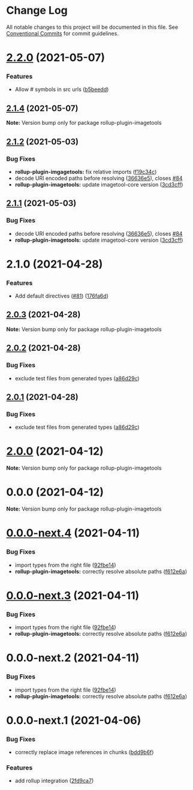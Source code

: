 # Change Log

All notable changes to this project will be documented in this file.
See [Conventional Commits](https://conventionalcommits.org) for commit guidelines.

# [2.2.0](https://github.com/JonasKruckenberg/imagetools/compare/rollup-plugin-imagetools@2.1.4...rollup-plugin-imagetools@2.2.0) (2021-05-07)


### Features

* Allow # symbols in src urls ([b5beedd](https://github.com/JonasKruckenberg/imagetools/commit/b5beedd3707167aad9302737d1012f35a3f19776))





## [2.1.4](https://github.com/JonasKruckenberg/imagetools/compare/rollup-plugin-imagetools@2.1.2...rollup-plugin-imagetools@2.1.4) (2021-05-07)

**Note:** Version bump only for package rollup-plugin-imagetools





## [2.1.2](https://github.com/JonasKruckenberg/imagetools/compare/rollup-plugin-imagetools@2.1.1...rollup-plugin-imagetools@2.1.2) (2021-05-03)


### Bug Fixes

* **rollup-plugin-imgagetools:** fix relative imports ([f19c34c](https://github.com/JonasKruckenberg/imagetools/commit/f19c34c35418b4ef0ae1356a426e904c1cf64b0e))
* decode URI encoded paths before resolving ([36636e5](https://github.com/JonasKruckenberg/imagetools/commit/36636e57d12d846ecd3500deb30d838150a85a2c)), closes [#84](https://github.com/JonasKruckenberg/imagetools/issues/84)
* **rollup-plugin-imagetools:** update imagetool-core version ([3cd3cff](https://github.com/JonasKruckenberg/imagetools/commit/3cd3cffc1159cabc087c50cc28617915e040577e))





## [2.1.1](https://github.com/JonasKruckenberg/imagetools/compare/rollup-plugin-imagetools@2.1.0...rollup-plugin-imagetools@2.1.1) (2021-05-03)


### Bug Fixes

* decode URI encoded paths before resolving ([36636e5](https://github.com/JonasKruckenberg/imagetools/commit/36636e57d12d846ecd3500deb30d838150a85a2c)), closes [#84](https://github.com/JonasKruckenberg/imagetools/issues/84)
* **rollup-plugin-imagetools:** update imagetool-core version ([3cd3cff](https://github.com/JonasKruckenberg/imagetools/commit/3cd3cffc1159cabc087c50cc28617915e040577e))





# 2.1.0 (2021-04-28)


### Features

* Add default directives ([#81](https://github.com/JonasKruckenberg/imagetools/issues/81)) ([176fa6d](https://github.com/JonasKruckenberg/imagetools/commit/176fa6d048ad3142e60c75a8253cabd9b28e3a49))





## [2.0.3](https://github.com/JonasKruckenberg/imagetools/compare/rollup-plugin-imagetools@2.0.2...rollup-plugin-imagetools@2.0.3) (2021-04-28)

**Note:** Version bump only for package rollup-plugin-imagetools





## [2.0.2](https://github.com/JonasKruckenberg/imagetools/compare/rollup-plugin-imagetools@2.0.1...rollup-plugin-imagetools@2.0.2) (2021-04-28)


### Bug Fixes

* exclude test files from generated types ([a86d29c](https://github.com/JonasKruckenberg/imagetools/commit/a86d29c0b070b57860878fe80627d402eea82eaf))





## [2.0.1](https://github.com/JonasKruckenberg/imagetools/compare/rollup-plugin-imagetools@0.0.0...rollup-plugin-imagetools@2.0.1) (2021-04-28)


### Bug Fixes

* exclude test files from generated types ([a86d29c](https://github.com/JonasKruckenberg/imagetools/commit/a86d29c0b070b57860878fe80627d402eea82eaf))





# [2.0.0](https://github.com/JonasKruckenberg/imagetools/compare/rollup-plugin-imagetools@0.0.0...rollup-plugin-imagetools@2.0.0) (2021-04-12)

**Note:** Version bump only for package rollup-plugin-imagetools





# 0.0.0 (2021-04-12)

**Note:** Version bump only for package rollup-plugin-imagetools





# [0.0.0-next.4](https://github.com/JonasKruckenberg/imagetools/compare/rollup-plugin-imagetools@0.0.0-next.3...rollup-plugin-imagetools@0.0.0-next.4) (2021-04-11)


### Bug Fixes

* import types from the right file ([92fbe14](https://github.com/JonasKruckenberg/imagetools/commit/92fbe14168c1198a6c8d0e42ce1483cfad927294))
* **rollup-plugin-imagetools:** correctly resolve absolute paths ([f612e6a](https://github.com/JonasKruckenberg/imagetools/commit/f612e6a8d5dcf68c39040f446d07e9c0884f6ac9))





# [0.0.0-next.3](https://github.com/JonasKruckenberg/imagetools/compare/rollup-plugin-imagetools@0.0.0-next.2...rollup-plugin-imagetools@0.0.0-next.3) (2021-04-11)


### Bug Fixes

* import types from the right file ([92fbe14](https://github.com/JonasKruckenberg/imagetools/commit/92fbe14168c1198a6c8d0e42ce1483cfad927294))
* **rollup-plugin-imagetools:** correctly resolve absolute paths ([f612e6a](https://github.com/JonasKruckenberg/imagetools/commit/f612e6a8d5dcf68c39040f446d07e9c0884f6ac9))





# 0.0.0-next.2 (2021-04-11)


### Bug Fixes

* import types from the right file ([92fbe14](https://github.com/JonasKruckenberg/imagetools/commit/92fbe14168c1198a6c8d0e42ce1483cfad927294))
* **rollup-plugin-imagetools:** correctly resolve absolute paths ([f612e6a](https://github.com/JonasKruckenberg/imagetools/commit/f612e6a8d5dcf68c39040f446d07e9c0884f6ac9))





# 0.0.0-next.1 (2021-04-06)


### Bug Fixes

* correctly replace image references in chunks ([bdd9b6f](https://github.com/JonasKruckenberg/imagetools/commit/bdd9b6f278db06a840bab63949ff484edb3686a8))


### Features

* add rollup integration ([2fd9ca7](https://github.com/JonasKruckenberg/imagetools/commit/2fd9ca7e1b945d023e9305f0172763fc991bfdb4))
